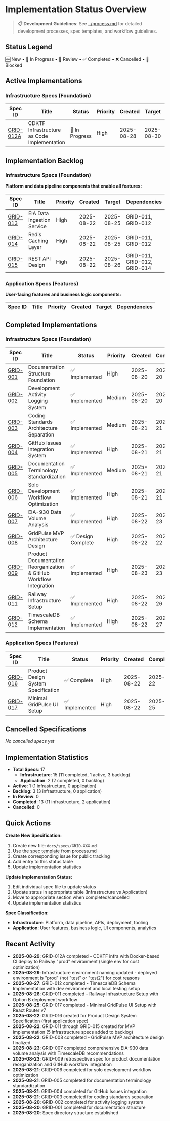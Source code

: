 # Implementation Status Overview

> **📋 Development Guidelines**: See [../process.md](../process.md) for detailed development processes, spec templates, and workflow guidelines.

## Status Legend
🆕 New • 🔄 In Progress • 👀 Review • ✅ Completed • ❌ Cancelled • 🔴 Blocked

## Active Implementations

### Infrastructure Specs (Foundation)
| Spec ID | Title | Status | Priority | Created | Target | Dependencies |
|---------|-------|--------|----------|---------|--------|--------------|
| [GRID-012A](./GRID-012A.md) | CDKTF Infrastructure as Code Implementation | 🔄 In Progress | High | 2025-08-28 | 2025-08-30 | GRID-011, GRID-012 |

## Implementation Backlog

### Infrastructure Specs (Foundation)
**Platform and data pipeline components that enable all features:**

| Spec ID | Title | Priority | Created | Target | Dependencies |
|---------|-------|----------|---------|--------|--------------|
| [GRID-013](./GRID-013.md) | EIA Data Ingestion Service | High | 2025-08-22 | 2025-08-25 | GRID-011, GRID-012 |
| [GRID-014](./GRID-014.md) | Redis Caching Layer | High | 2025-08-22 | 2025-08-25 | GRID-011, GRID-012 |
| [GRID-015](./GRID-015.md) | REST API Design | High | 2025-08-22 | 2025-08-26 | GRID-011, GRID-012, GRID-014 |
### Application Specs (Features)
**User-facing features and business logic components:**

| Spec ID | Title | Priority | Created | Target | Dependencies |
|---------|-------|----------|---------|--------|--------------|


## Completed Implementations

### Infrastructure Specs (Foundation)
| Spec ID | Title | Status | Priority | Created | Completed |
|---------|-------|--------|----------|---------|-----------|
| [GRID-001](./GRID-001.md) | Documentation Structure Foundation | ✅ Implemented | High | 2025-08-20 | 2025-08-20 |
| [GRID-002](./GRID-002.md) | Development Activity Logging System | ✅ Implemented | Medium | 2025-08-20 | 2025-08-20 |
| [GRID-003](./GRID-003.md) | Coding Standards Architecture Separation | ✅ Implemented | Medium | 2025-08-21 | 2025-08-21 |
| [GRID-004](./GRID-004.md) | GitHub Issues Integration System | ✅ Implemented | High | 2025-08-21 | 2025-08-21 |
| [GRID-005](./GRID-005.md) | Documentation Terminology Standardization | ✅ Implemented | Medium | 2025-08-21 | 2025-08-21 |
| [GRID-006](./GRID-006.md) | Solo Development Workflow Optimization | ✅ Implemented | High | 2025-08-21 | 2025-08-21 |
| [GRID-007](./GRID-007.md) | EIA-930 Data Volume Analysis | ✅ Implemented | High | 2025-08-22 | 2025-08-23 |
| [GRID-008](./GRID-008.md) | GridPulse MVP Architecture Design | ✅ Design Complete | High | 2025-08-22 | 2025-08-22 |
| [GRID-009](./GRID-009.md) | Product Documentation Reorganization & GitHub Workflow Integration | ✅ Implemented | High | 2025-08-23 | 2025-08-23 |
| [GRID-011](./GRID-011.md) | Railway Infrastructure Setup | ✅ Implemented | High | 2025-08-22 | 2025-08-26 |
| [GRID-012](./GRID-012.md) | TimescaleDB Schema Implementation | ✅ Implemented | High | 2025-08-22 | 2025-08-27 |

### Application Specs (Features)
| Spec ID | Title | Status | Priority | Created | Completed |
|---------|-------|--------|----------|---------|-----------|
| [GRID-016](./GRID-016.md) | Product Design System Specification | ✅ Complete | High | 2025-08-22 | 2025-08-22 |
| [GRID-017](./GRID-017.md) | Minimal GridPulse UI Setup | ✅ Implemented | High | 2025-08-22 | 2025-08-25 |

## Cancelled Specifications
*No cancelled specs yet*

## Implementation Statistics
- **Total Specs**: 17
  - **Infrastructure**: 15 (11 completed, 1 active, 3 backlog)
  - **Application**: 2 (2 completed, 0 backlog)
- **Active**: 1 (1 infrastructure, 0 application)
- **Backlog**: 3 (3 infrastructure, 0 application)
- **In Review**: 0
- **Completed**: 13 (11 infrastructure, 2 application)
- **Cancelled**: 0

## Quick Actions

**Create New Specification:**
1. Create new file: `docs/specs/GRID-XXX.md`
2. Use the [spec template](../process.md#spec-template) from process.md
3. Create corresponding issue for public tracking
4. Add entry to this status table
5. Update implementation statistics

**Update Implementation Status:**
1. Edit individual spec file to update status
2. Update status in appropriate table (Infrastructure vs Application)
3. Move to appropriate section when completed/cancelled
4. Update implementation statistics

**Spec Classification:**
- **Infrastructure**: Platform, data pipeline, APIs, deployment, tooling
- **Application**: User features, business logic, UI components, analytics

## Recent Activity
- **2025-08-29**: GRID-012A completed - CDKTF infra with Docker-based CI deploy to Railway "prod" environment (single env for cost optimization)
- **2025-08-29**: Infrastructure environment naming updated - deployed environment is "prod" (not "test" or "test2") for cost reasons
- **2025-08-27**: GRID-012 completed - TimescaleDB Schema Implementation with dev environment and local testing setup
- **2025-08-26**: GRID-011 completed - Railway Infrastructure Setup with Option B deployment workflow
- **2025-08-25**: GRID-017 completed - Minimal GridPulse UI Setup with React Router v7
- **2025-08-22**: GRID-016 created for Product Design System Specification (first application spec)
- **2025-08-22**: GRID-011 through GRID-015 created for MVP implementation (5 infrastructure specs added to backlog)
- **2025-08-22**: GRID-008 completed - GridPulse MVP architecture design finalized
- **2025-08-23**: GRID-007 completed comprehensive EIA-930 data volume analysis with TimescaleDB recommendations
- **2025-08-23**: GRID-009 retrospective spec for product documentation reorganization and GitHub workflow integration
- **2025-08-21**: GRID-006 completed for solo development workflow optimization
- **2025-08-21**: GRID-005 completed for documentation terminology standardization
- **2025-08-21**: GRID-004 completed for GitHub Issues integration
- **2025-08-21**: GRID-003 completed for coding standards separation
- **2025-08-20**: GRID-002 completed for activity logging system
- **2025-08-20**: GRID-001 completed for documentation structure
- **2025-08-20**: Spec directory structure established
